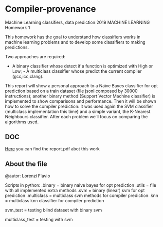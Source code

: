 # Compiler-provenance
Machine Learning classifiers, data prediction
2019
MACHINE LEARNING Homework 1

This homework has the goal to understand how classifiers works in machine learning problems and to develop some classifiers to making predictions.


Two approaches are required:


- A binary classifier whose detect if a function is optimized with High or Low; - A multiclass classifier whose predict the current compiler (gcc,icc,clang).


This report will show a ​personal approach to a Naïve Bayes classifier for opt prediction based on a train dataset (file jsonl composed by 30000 instructions); another binary method (​Support Vector Machine classifier​) is implemented to show comparisons and performance. Then it will be shown how to solve the compiler prediction: it was used again the ​SVM classifier (multiclass implementation this time) and a simple variant, the K-Nearest Neighbours classifier​.
After each problem we’ll focus on comparing the algorithms used.

## DOC
[Here](Report.pdf) you can find the report.pdf abot this work



## About the file
@autor: Lorenzi Flavio 

Scripts in python:
.binary = binary naive bayes for opt prediction
.utils = file with all implemented extra methods
.svm = binary (linear) svm for opt prediction
.multiclass = multiclass svm methods for compiler prediction
.knn = multiclass knn classifier for compiler prediction


svm_test = testing blind dataset with binary svm

multiclass_test = testing with svm
